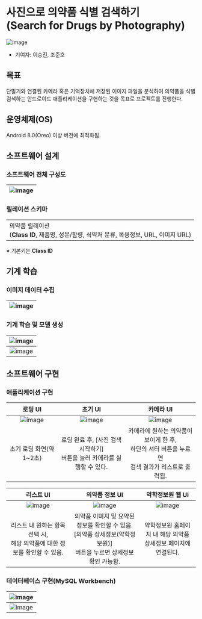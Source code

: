 # 사진으로 의약품 식별 검색하기<br>(Search for Drugs by Photography)
![image](https://user-images.githubusercontent.com/91407433/175778959-7e800856-61a1-4a63-9a76-1f35e581f850.png)
- 기여자: 이승진, 조준호

## 목표
단말기와 연결된 카메라 혹은 기억장치에 저장된 이미지 파일을 분석하여 의약품을 식별 검색하는 안드로이드 애플리케이션을 구현하는 것을 목표로 프로젝트를 진행한다.

## 운영체제(OS)
Android 8.0(Oreo) 이상 버전에 최적화됨.

## 소프트웨어 설계

### 소프트웨어 전체 구성도
|![image](https://user-images.githubusercontent.com/91407433/175778983-512e8711-f8dd-48b0-b128-a170437f92a5.png)|
|:--|

### 릴레이션 스키마
||
|:--|
|의약품 릴레이션<br>(__Class ID__, 제품명, 성분/함량, 식약처 분류, 복용정보, URL, 이미지 URL)|

※ 기본키는 __Class ID__

## 기계 학습
### 이미지 데이터 수집
|![image](https://user-images.githubusercontent.com/91407433/175780202-c389e01c-e3c0-4528-9f22-16f09e5dec02.png)|
|:-:|
### 기계 학습 및 모델 생성
|![image](https://user-images.githubusercontent.com/91407433/175780156-88406da4-1a40-48da-a167-243bb76168ca.png)|
|:-:|
|![image](https://user-images.githubusercontent.com/91407433/175780167-b63847c6-3163-4529-8c94-cd70d9cf7548.png)|

## 소프트웨어 구현
### 애플리케이션 구현

|로딩 UI|초기 UI|카메라 UI|
|:-:|:-:|:-:|
|![image](https://user-images.githubusercontent.com/91407433/175778766-883771c6-9c9f-4765-af8f-bc7f9e4e096a.png)|![image](https://user-images.githubusercontent.com/91407433/175778771-76547d57-759c-48a9-9f78-d27e64cb6a27.png)|![image](https://user-images.githubusercontent.com/91407433/175778802-b50a9e98-0409-452a-aabc-7505f84e5809.png)|
|초기 로딩 화면(약 1~2초)|로딩 완료 후, [사진 검색 시작하기]<br>버튼을 눌러 카메라를 실행할 수 있다.|카메라에 원하는 의약품이 보이게 한 후,<br>하단의 셔터 버튼을 누르면<br>검색 결과가 리스트로 출력됨.|

|리스트 UI|의약품 정보 UI|약학정보원 웹 UI|
|:-:|:-:|:-:|
|![image](https://user-images.githubusercontent.com/91407433/175778803-a02764ad-61eb-4ba3-b26c-f45e330f1426.png)|![image](https://user-images.githubusercontent.com/91407433/175778845-8d53b325-8ca3-46ca-a6c7-bc5263ad1ea5.png)|![image](https://user-images.githubusercontent.com/91407433/175778885-bd39e6f6-067c-412a-bc3e-40214b217f66.png)|
|리스트 내 원하는 항목 선택 시,<br>해당 의약품에 대한 정보를 확인할 수 있음.|의약품 이미지 및 요약된 정보를 확인할 수 있음.<br>[의약품 상세정보(약학정보원)]<br>버튼을 누르면 상세정보 확인 가능함.|약학정보원 홈페이지 내 해당 의약품<br>상세정보 페이지에 연결된다.|


### 데이터베이스 구현(MySQL Workbench)
|![image](https://user-images.githubusercontent.com/91407433/175779116-8fb87a92-72af-4219-9615-cf8486715ee8.png)|
|:-:|
|![image](https://user-images.githubusercontent.com/91407433/175779152-2e506bf0-3054-4101-9af5-e1ccc38b3500.png)|


